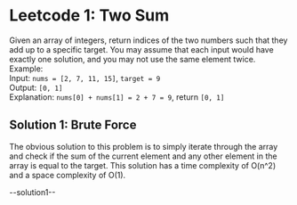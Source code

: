 # Leetcode 1: Two Sum
Given an array of integers, return indices of the two numbers such that they add up to a specific target. You may assume that each input would have exactly one solution, and you may not use the same element twice. 
Example:
<br>
Input: ```nums = [2, 7, 11, 15]```, ```target = 9```
<br>
Output: ```[0, 1]```
<br>
Explanation: ```nums[0] + nums[1] = 2 + 7 = 9```, return ```[0, 1]```

## Solution 1: Brute Force
The obvious solution to this problem is to simply iterate through the array and check if the sum of the current element and any other element in the array is equal to the target. This solution has a time complexity of O(n^2) and a space complexity of O(1).

--solution1--
